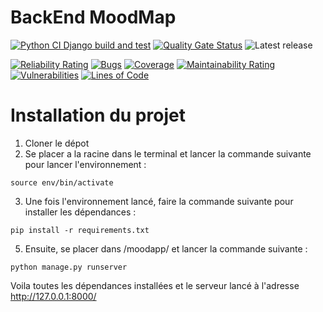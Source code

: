 # BackEnd MoodMap

[![Python CI Django build and test](https://github.com/Neptune-MIAGE/BackEnd-v2/actions/workflows/django.yml/badge.svg?branch=main)](https://github.com/Neptune-MIAGE/BackEnd-v2/actions/workflows/django.yml) [![Quality Gate Status](https://sonarcloud.io/api/project_badges/measure?project=Neptune-MIAGE_BackEnd-v2&metric=alert_status)](https://sonarcloud.io/summary/new_code?id=Neptune-MIAGE_BackEnd-v2)
![Latest release](https://img.shields.io/github/v/release/Neptune-MIAGE/BackEnd-v2)

[![Reliability Rating](https://sonarcloud.io/api/project_badges/measure?project=Neptune-MIAGE_BackEnd-v2&metric=reliability_rating)](https://sonarcloud.io/summary/new_code?id=Neptune-MIAGE_BackEnd-v2) [![Bugs](https://sonarcloud.io/api/project_badges/measure?project=Neptune-MIAGE_BackEnd-v2&metric=bugs)](https://sonarcloud.io/summary/new_code?id=Neptune-MIAGE_BackEnd-v2) [![Coverage](https://sonarcloud.io/api/project_badges/measure?project=Neptune-MIAGE_BackEnd-v2&metric=coverage)](https://sonarcloud.io/summary/new_code?id=Neptune-MIAGE_BackEnd-v2) [![Maintainability Rating](https://sonarcloud.io/api/project_badges/measure?project=Neptune-MIAGE_BackEnd-v2&metric=sqale_rating)](https://sonarcloud.io/summary/new_code?id=Neptune-MIAGE_BackEnd-v2) [![Vulnerabilities](https://sonarcloud.io/api/project_badges/measure?project=Neptune-MIAGE_BackEnd-v2&metric=vulnerabilities)](https://sonarcloud.io/summary/new_code?id=Neptune-MIAGE_BackEnd-v2) [![Lines of Code](https://sonarcloud.io/api/project_badges/measure?project=Neptune-MIAGE_BackEnd-v2&metric=ncloc)](https://sonarcloud.io/summary/new_code?id=Neptune-MIAGE_BackEnd-v2)


# Installation du projet

1. Cloner le dépot
2. Se placer a la racine dans le terminal et lancer la commande suivante pour lancer l'environnement :
```
source env/bin/activate
```
3. Une fois l'environnement lancé, faire la commande suivante pour installer les dépendances :
```
pip install -r requirements.txt
```
5. Ensuite, se placer dans /moodapp/ et lancer la commande suivante :
```
python manage.py runserver
```

Voila toutes les dépendances installées et le serveur lancé à l'adresse http://127.0.0.1:8000/

